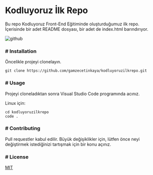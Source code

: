 # Kodluyoruz İlk Repo
Bu repo Kodluyoruz Front-End Eğitiminde oluşturduğumuz ilk repo. İçerisinde bir adet README dosyası, bir adet de index.html barındırıyor.

![github](https://user-images.githubusercontent.com/86261472/124294916-e9c0c480-db60-11eb-8374-c368e1eb1cce.png)

 ### # Installation
Öncelikle projeyi clonelayın.

```
git clone https://github.com/gamzecetinkaya/kodluyoruzilkrepo.git 
```

###  # Usage

Projeyi cloneladıktan sonra Visual Studio Code programında acınız.

Linux için:

``` 
cd kodluyoruzilkrepo
code . 
``` 

### # Contributing

Pull requestler kabul edilir. Büyük değişiklikler için, lütfen önce neyi değiştirmek istediğinizi tartışmak için bir konu açınız.

### # License

[MIT](https://choosealicense.com/licenses/mit/)

